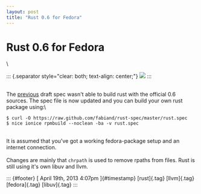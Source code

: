 ```yaml
---
layout: post
title: "Rust 0.6 for Fedora"
---
```



Rust 0.6 for Fedora
===================

\

::: {.separator style="clear: both; text-align: center;"}
[![](http://www.rust-lang.org/logos/rust-logo-128x128-blk.png)](http://www.rust-lang.org/logos/rust-logo-128x128-blk.png)
:::

\
The
[previous](http://dummdida.blogspot.de/2013/03/a-package-for-rust-mozillas.html)
draft spec wasn't able to build rust with the official 0.6 sources. The
spec file is now updated and you can build your own rust package using:\

    $ curl -O https://raw.github.com/fabiand/rust-spec/master/rust.spec
    $ nice ionice rpmbuild --noclean -ba -v rust.spec

\
It is assumed that you've got a working fedora-package setup and an
internet connection.\
\
Changes are mainly that `chrpath` is used to remove rpaths from files.
Rust is still using it's own libuv and llvm.

::: {#footer}
[ April 19th, 2013 4:07pm ]{#timestamp} [rust]{.tag} [llvm]{.tag}
[fedora]{.tag} [libuv]{.tag}
:::
